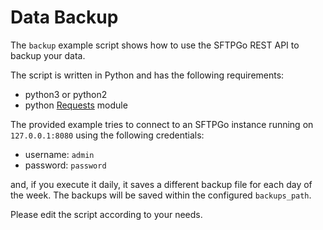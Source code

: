 # Data Backup

The `backup` example script shows how to use the SFTPGo REST API to backup your data.

The script is written in Python and has the following requirements:

- python3 or python2
- python [Requests](https://requests.readthedocs.io/en/master/) module

The provided example tries to connect to an SFTPGo instance running on `127.0.0.1:8080` using the following credentials:

- username: `admin`
- password: `password`

and, if you execute it daily, it saves a different backup file for each day of the week. The backups will be saved within the configured `backups_path`.

Please edit the script according to your needs.
